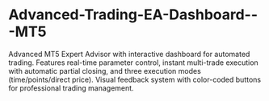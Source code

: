 # Advanced-Trading-EA-Dashboard---MT5
Advanced MT5 Expert Advisor with interactive dashboard for automated trading. Features real-time parameter control, instant multi-trade execution with automatic partial closing, and three execution modes (time/points/direct price). Visual feedback system with color-coded buttons for professional trading management.
